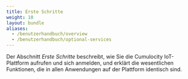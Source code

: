```yaml
---
title: Erste Schritte
weight: 10
layout: bundle
aliases:
  - /benutzerhandbuch/overview
  - /benutzerhandbuch/optional-services
---
```

Der Abschnitt *Erste Schritte* beschreibt, wie Sie die Cumulocity IoT-Plattform aufrufen und sich anmelden, und erklärt die wesentlichen Funktionen, die in allen Anwendungen auf der Plattform identisch sind.
